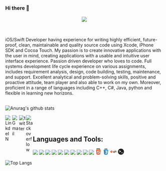 ### Hi there 👋

<!--
**Farazahmed90/Farazahmed90** is a ✨ _special_ ✨ repository because its `README.md` (this file) appears on your GitHub profile.

Here are some ideas to get you started:

- 🔭 I’m currently working on ...
- 🌱 I’m currently learning ...
- 👯 I’m looking to collaborate on ...
- 🤔 I’m looking for help with ...
- 💬 Ask me about ...
- 📫 How to reach me: ...
- 😄 Pronouns: ...
- ⚡ Fun fact: ...
-->

<div align="center">
  <img align="center" src="https://images-na.ssl-images-amazon.com/images/I/4159Rqv2RxL._SX331_BO1,204,203,200_.jpg">
</div>
<br/> <br/>

iOS/Swift Developer having experience for writing highly efficient, future-proof, clean, maintainable and quality source code using Xcode, iPhone SDK and Cocoa Touch. My passion is to create innovative applications with the user in mind, creating applications with a usable and intuitive user interface experience.
Passion driven developer who loves to code. Full systems development life cycle experience on various assignments, includes requirement analysis, design, code building, testing, maintenance, and support. Excellent analytical and problem-solving skills, positive and proactive attitude, team player and also able to work on my own. Moreover, proficient in a range of languages including C++, C#, Java, python and flexible in learning new horizons. 
<br/> <br/>

![Anurag's github stats](https://github-readme-stats.vercel.app/api?username=farazahmed90&show_icons=true&theme=dracula)

<a target="_blank" href="https://www.linkedin.com/in/farazahmed~/">
  <img align="left" alt="LinkdeIN" width="22px" src="https://cdn.jsdelivr.net/npm/simple-icons@v3/icons/linkedin.svg" />
</a>
<a target="_blank" href="mailto:khatrifaraz40@gmail.com">
  <img align="left" alt="Gmail" width="22px" src="https://cdn.jsdelivr.net/npm/simple-icons@v3/icons/gmail.svg" />
</a>
<a target="_blank" href="https://twitter.com/Faraz_Ahmed90">
  <img align="left" alt="twitter" width="22px" src="https://cdn.jsdelivr.net/npm/simple-icons@v3/icons/twitter.svg" />
</a>
<a target="_blank" href="https://stackoverflow.com/users/12085999/faraz-ahmed?tab=profile">
  <img align="left" alt="Stackoverflow" width="22px" src="https://aiconica.net/previews/stackoverflow-icon-997.png" />
</a>
<br/> <br/>

## Languages and Tools:
<code><img height="20" src="https://developer.apple.com/swift/images/swift-og.png"></code>
<code><img height="20" src="https://pluralsight.imgix.net/paths/path-icons/csharp-e7b8fcd4ce.png"></code>
<code><img height="20" src="https://images.vexels.com/media/users/3/166477/isolated/preview/9bb722f0e85ddbc1ce0f064534fd2311-python-programming-language-icon-by-vexels.png"></code>
<code><img height="20" src="https://miro.medium.com/max/2558/1*3kPOI1_HGuE0fPWBj_jnog.png"></code>
<code><img height="20" src="https://encrypted-tbn0.gstatic.com/images?q=tbn:ANd9GcSYfTnbNaoiRKFTfRIFwhlStQbLajTeyZUajg&usqp=CAU"></code>
<code><img height="20" src="https://www.flaticon.com/svg/static/icons/svg/2165/2165004.svg"></code>
<code><img height="20" src="https://cdn.worldvectorlogo.com/logos/microsoft-sql-server.svg"></code>
<code><img height="20" src="https://cdn.worldvectorlogo.com/logos/parse-1.svg"></code>
<code><img height="20" src="https://encrypted-tbn0.gstatic.com/images?q=tbn:ANd9GcQrwBlwuaB0lj-2wiRBR8GeZmQPjZoeQuha3Q&usqp=CAU"></code>
<code><img height="20" src="https://www.pikpng.com/pngl/m/542-5422836_c-programming-twitter-icon-png-black-circle-clipart.png"></code>
<code><img height="20" src="https://raw.githubusercontent.com/github/explore/80688e429a7d4ef2fca1e82350fe8e3517d3494d/topics/html/html.png"></code>
<code><img height="20" src="https://raw.githubusercontent.com/github/explore/80688e429a7d4ef2fca1e82350fe8e3517d3494d/topics/css/css.png"></code>
<code><img height="20" src="https://raw.githubusercontent.com/github/explore/80688e429a7d4ef2fca1e82350fe8e3517d3494d/topics/git/git.png"></code>
<code><img height="20" src="https://raw.githubusercontent.com/github/explore/80688e429a7d4ef2fca1e82350fe8e3517d3494d/topics/terminal/terminal.png"></code>

![Top Langs](https://github-readme-stats.vercel.app/api/top-langs/?username=farazahmed90&layout=compact)
 
